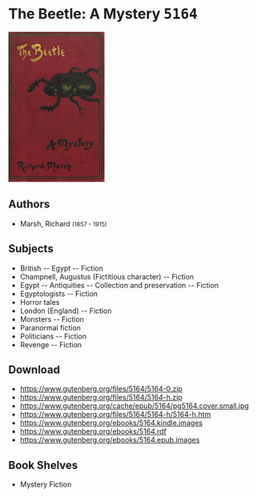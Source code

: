 # The Beetle: A Mystery <kbd>5164</kbd>

![](./cover.medium.jpg "")

## Authors


 - Marsh, Richard <small>(1857 - 1915)</small>

## Subjects


 - British -- Egypt -- Fiction
 - Champnell, Augustus (Fictitious character) -- Fiction
 - Egypt -- Antiquities -- Collection and preservation -- Fiction
 - Egyptologists -- Fiction
 - Horror tales
 - London (England) -- Fiction
 - Monsters -- Fiction
 - Paranormal fiction
 - Politicians -- Fiction
 - Revenge -- Fiction

## Download


 - https://www.gutenberg.org/files/5164/5164-0.zip
 - https://www.gutenberg.org/files/5164/5164-h.zip
 - https://www.gutenberg.org/cache/epub/5164/pg5164.cover.small.jpg
 - https://www.gutenberg.org/files/5164/5164-h/5164-h.htm
 - https://www.gutenberg.org/ebooks/5164.kindle.images
 - https://www.gutenberg.org/ebooks/5164.rdf
 - https://www.gutenberg.org/ebooks/5164.epub.images

## Book Shelves


 - Mystery Fiction
